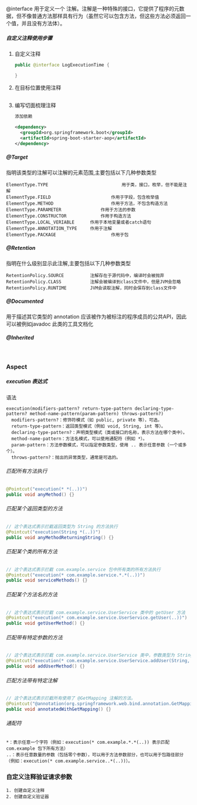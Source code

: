 @interface 用于定义一个 注解。注解是一种特殊的接口，它提供了程序的元数据，但不像普通方法那样具有行为（虽然它可以包含方法，但这些方法必须返回一个值，并且没有方法体）。

##### 自定义注释使用步骤

1. 自定义注释

   ```java
   public @interface LogExecutionTime {
   
   }
   ```

2. 在目标位置使用注释

   ```java
   
   
   ```

   

3. 编写切面梳理注释

   ```xml
   添加依赖
     
   <dependency>
     <groupId>org.springframework.boot</groupId>
     <artifactId>spring-boot-starter-aop</artifactId>
   </dependency>
   ```

   

##### @Target

指明该类型的注解可以注解的元素范围,主要包括以下几种参数类型

```
ElementType.TYPE 							用于类，接口，枚举，但不能是注解
ElementType.FIELD 						作用于字段，包含枚举值
ElementType.METHOD 						作用于方法，不包含构造方法
ElementType.PARAMETER 				作用于方法的参数
ElementType.CONSTRUCTOR 			作用于构造方法
ElementType.LOCAL_VERIABLE 		作用于本地变量或者catch语句
ElementType.ANNOTATION_TYPE 	作用于注解
ElementType.PACKAGE 					作用于包
```

##### @Retention

指明在什么级别显示此注解,主要包括以下几种参数类型

```
RetentionPolicy.SOURCE 			注解存在于源代码中，编译时会被抛弃
RetentionPolicy.CLASS 			注解会被编译到class文件中，但是JVM会忽略
RetentionPolicy.RUNTIME 		JVM会读取注解，同时会保存到class文件中
```

##### @Documented

用于描述其它类型的 annotation 应该被作为被标注的程序成员的公共API，因此可以被例如javadoc 此类的工具文档化

##### @Inherited

```


```

### Aspect

##### execution 表达式

语法

```
execution(modifiers-pattern? return-type-pattern declaring-type-pattern? method-name-pattern(param-pattern) throws-pattern?)
  modifiers-pattern?：修饰符模式（如 public, private 等），可选。
  return-type-pattern：返回类型模式（例如 void, String, int 等）。
  declaring-type-pattern?：声明类型模式（类或接口的名称，表示方法在哪个类中）。
  method-name-pattern：方法名模式，可以使用通配符（例如 *）。
  param-pattern：方法参数模式，可以指定参数类型，使用 .. 表示任意参数（一个或多个）。
  throws-pattern?：抛出的异常类型，通常是可选的。
```

###### 匹配所有方法执行

```java
@Pointcut("execution(* *(..))")
public void anyMethod() {} 
```

###### 匹配某个返回类型的方法

```java
// 这个表达式表示拦截返回类型为 String 的方法执行
@Pointcut("execution(String *(..))")
public void anyMethodReturningString() {} 
```

###### 匹配某个类的所有方法

```java
// 这个表达式表示拦截 com.example.service 包中所有类的所有方法执行
@Pointcut("execution(* com.example.service.*.*(..))")
public void serviceMethods() {} 
```

###### 匹配某个方法名的方法

```java
// 这个表达式表示拦截 com.example.service.UserService 类中的 getUser 方法
@Pointcut("execution(* com.example.service.UserService.getUser(..))")
public void getUserMethod() {} 
```

###### 匹配带有特定参数的方法

```java
// 这个表达式表示拦截 com.example.service.UserService 类中，参数类型为 String 的方法 addUser。
@Pointcut("execution(* com.example.service.UserService.addUser(String, ..))")
public void addUserMethod() {} 
```

###### 匹配方法带有特定注解

```java
// 这个表达式表示拦截所有使用了 @GetMapping 注解的方法。
@Pointcut("@annotation(org.springframework.web.bind.annotation.GetMapping)")
public void annotatedWithGetMapping() {}
```

###### 通配符

```
*：表示任意一个字符（例如：execution(* com.example.*.*(..)) 表示匹配 com.example 包下所有方法）
..：表示任意数量的参数（包括零个参数），可以用于方法参数部分，也可以用于包路径部分（例如：execution(* com.example.service..*(..))）。
```









### 自定义注释验证请求参数

```
1. 创建自定义注释
2. 创建自定义验证器



```


